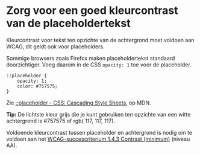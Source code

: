 # Zorg voor een goed kleurcontrast van de placeholdertekst

Kleurcontrast voor tekst ten opzichte van de achtergrond moet voldoen aan WCAG, dit geldt ook voor placeholders.

Sommige browsers zoals Firefox maken placeholdertekst standaard doorzichtiger. Voeg daarom in de CSS `opacity: 1` toe voor de placeholder.

```css!
::placeholder {
    opacity: 1;
    color: #757575;
}
```

Zie [::placeholder - CSS: Cascading Style Sheets](https://developer.mozilla.org/en-US/docs/Web/CSS/::placeholder), op MDN.

**Tip:** De lichtste kleur grijs die je kunt gebruiken ten opzichte van een witte achtergrond is #757575 of rgb( 117, 117, 117).

Voldoende kleurcontrast tussen placeholder en achtergrond is nodig om te voldoen aan het [WCAG-succescriterium 1.4.3 Contrast (minimum)](wcag/1.4.3) (niveau AA).
